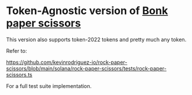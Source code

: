 # Token-Agnostic version of [Bonk paper scissors](https://github.com/kevinrodriguez-io/bonk-paper-scissors)

This version also supports token-2022 tokens and pretty much any token.

Refer to:

https://github.com/kevinrodriguez-io/rock-paper-scissors/blob/main/solana/rock-paper-scissors/tests/rock-paper-scissors.ts

For a full test suite implementation.
